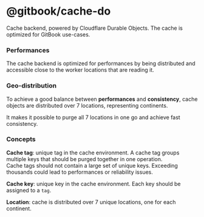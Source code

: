 # @gitbook/cache-do

Cache backend, powered by Cloudflare Durable Objects. The cache is optimized for GitBook use-cases.

### Performances

The cache backend is optimized for performances by being distributed and accessible close to the worker locations that are reading it.

### Geo-distribution

To achieve a good balance between **performances** and **consistency**, cache objects are distributed over 7 locations, representing continents.

It makes it possible to purge all 7 locations in one go and achieve fast consistency.

### Concepts

**Cache tag**: unique tag in the cache environment. A cache tag groups multiple keys that should be purged together in one operation.\
Cache tags should not contain a large set of unique keys. Exceeding thousands could lead to performances or reliability issues.

**Cache key**: unique key in the cache environment. Each key should be assigned to a `tag`.

**Location**: cache is distributed over 7 unique locations, one for each continent.

